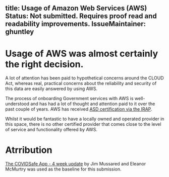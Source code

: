 title: Usage of Amazon Web Services (AWS)
Status: Not submitted. Requires proof read and readability improvements.
IssueMaintainer: ghuntley
---

# Usage of AWS was almost certainly the right decision.

A lot of attention has been paid to hypothetical concerns around the CLOUD Act, whereas real, practical concerns about the reliability and security of this data are easily answered by using AWS.

The process of onboarding Government services with AWS is well-understood and has had a lot of thought and attention paid to it over the past couple of years. AWS has received <a href="https://www.cyber.gov.au/irap/cloud-services">ASD certification via the IRAP</a>.

Whilst it would be fantastic to have a locally owned and operated provider in this space, there is no other certified provider that comes close to the level of service and functionality offered by AWS.

<?# Youtube LWkurIhCiVY /?>

# Atrribution

<a href="https://docs.google.com/document/d/17sVyBIG5CqhF9XtuEfeG2MfYsFNXuV4yxp3BERDTJoI/edit#">The COVIDSafe App - 4 week update</a> by Jim Mussared and Eleanor McMurtry was used as the baseline for this submission.

